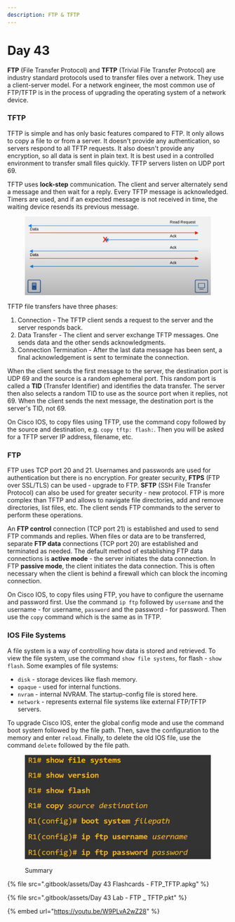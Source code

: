 ```yaml
---
description: FTP & TFTP
---
```


# Day 43

**FTP** (File Transfer Protocol) and **TFTP** (Trivial File Transfer Protocol) are industry standard protocols used to transfer files over a network. They use a client-server model. For a network engineer, the most common use of FTP/TFTP is in the process of upgrading the operating system of a network device. &#x20;

### TFTP

TFTP is simple and has only basic features compared to FTP. It only allows to copy a file to or from a server. It doesn't provide any authentication, so servers respond to all TFTP requests. It also doesn't provide any encryption, so all data is sent in plain text. It is best used in a controlled environment to transfer small files quickly. TFTP servers listen on UDP port 69.&#x20;

TFTP uses **lock-step** communication. The client and server alternately send a message and then wait for a reply. Every TFTP message is acknowledged. Timers are used, and if an expected message is not received in time, the waiting device resends its previous message.&#x20;

<figure><img src=".gitbook/assets/image (3) (1).png" alt="tftp reliability " width="563"><figcaption></figcaption></figure>

TFTP file transfers have three phases:

1. Connection - The TFTP client sends a request to the server and the server responds back.
2. Data Transfer - The client and server exchange TFTP messages. One sends data and the other sends acknowledgments.
3. Connection Termination - After the last data message has been sent, a final acknowledgement is sent to terminate the connection.

When the client sends the first message to the server, the destination port is UDP 69 and the source is a random ephemeral port. This random port is called a **TID** (Transfer Identifier) and identifies the data transfer. The server then also selects a random TID to use as the source port when it replies, not 69. When the client sends the next message, the destination port is the server's TID, not 69.&#x20;

On Cisco IOS, to copy files using TFTP, use the command copy followed by the source and destination, e.g. `copy tftp: flash:`. Then you will be asked for a TFTP server IP address, filename, etc.

### FTP

FTP uses TCP port 20 and 21. Usernames and passwords are used for authentication but there is no encryption. For greater security, **FTPS** (FTP over SSL/TLS) can be used - upgrade to FTP. **SFTP** (SSH File Transfer Protocol) can also be used for greater security - new protocol. FTP is more complex than TFTP and allows to navigate file directories, add and remove directories, list files, etc. The client sends FTP commands to the server to perform these operations.

An **FTP control** connection (TCP port 21) is established and used to send FTP commands and replies. When files or data are to be transferred, separate **FTP data** connections (TCP port 20) are established and terminated as needed. The default method of establishing FTP data connections is **active mode** - the server initiates the data connection. In FTP **passive mode**, the client initiates the data connection. This is often necessary when the client is behind a firewall which can block the incoming connection.

On Cisco IOS, to copy files using FTP, you have to configure the username and password first. Use the command `ip ftp` followed by `username` and the username - for username, `password` and the password - for password. Then use the `copy` command which is the same as in TFTP.

### IOS File Systems

A file system is a way of controlling how data is stored and retrieved. To view the file system, use the command `show file systems`, for flash - `show flash`. Some examples of file systems:

* `disk` - storage devices like flash memory.
* `opaque` - used for internal functions.
* `nvram` - internal NVRAM. The startup-config file is stored here.
* `network` - represents external file systems like external FTP/TFTP servers.

To upgrade Cisco IOS, enter the global config mode and use the command boot system followed by the file path. Then, save the configuration to the memory and enter `reload`. Finally, to delete the old IOS file, use the command `delete` followed by the file path.

<figure><img src=".gitbook/assets/image (1) (1) (1) (1) (1) (1).png" alt="summary" width="563"><figcaption><p>Summary</p></figcaption></figure>

{% file src=".gitbook/assets/Day 43 Flashcards - FTP_TFTP.apkg" %}

{% file src=".gitbook/assets/Day 43 Lab - FTP _ TFTP.pkt" %}

{% embed url="https://youtu.be/W9PLvA2wZ28" %}

